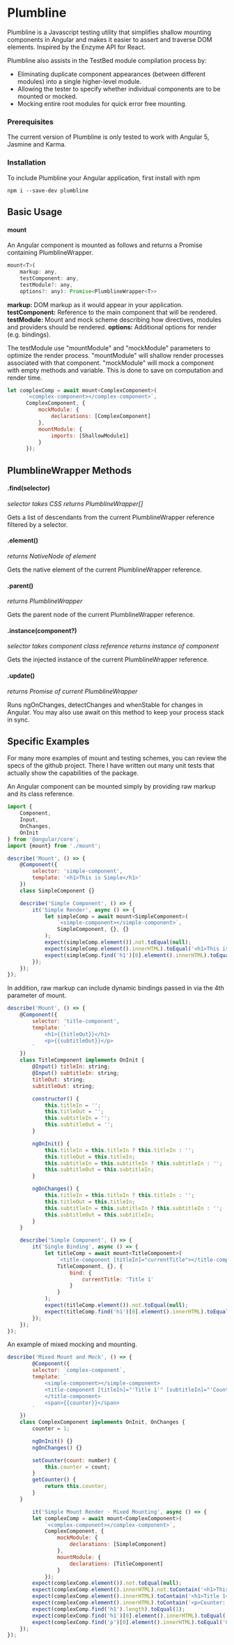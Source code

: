 Plumbline
==========

Plumbline is a Javascript testing utility that simplifies shallow mounting components in Angular and makes it easier to assert and traverse DOM elements.  Inspired by the Enzyme API for React.

Plumbline also assists in the TestBed module compilation process by:
* Eliminating duplicate component appearances (between different modules) into a single higher-level module.
* Allowing the tester to specify whether individual components are to be mounted or mocked.
* Mocking entire root modules for quick error free mounting.

### Prerequisites

The current version of Plumbline is only tested to work with Angular 5, Jasmine and Karma.

### Installation

To include Plumbline your Angular application, first install with npm

```
npm i --save-dev plumbline
```


Basic Usage
--------

#### mount

An Angular component is mounted as follows and returns a Promise containing PlumblineWrapper.

```javascript
mount<T>(
    markup: any,
    testComponent: any,
    testModule?: any,
    options?: any): Promise<PlumblineWrapper<T>>
```

**markup:**  DOM markup as it would appear in your application.
**testComponent:**  Reference to the main component that will be rendered.
**testModule:**  Mount and mock scheme describing how directives, modules and providers should be rendered.
**options:**  Additional options for render (e.g. bindings).

The testModule use "mountModule" and "mockModule" parameters to optimize the render process.  "mountModule" will shallow render processes associated with that component.  "mockModule" will mock a component with empty methods and variable.  This is done to save on computation and render time.

```javascript
let complexComp = await mount<ComplexComponent>(
	  `<complex-component></complex-component>`,
	  ComplexComponent, {
	      mockModule: {
	          declarations: [ComplexComponent]
	      },
	      mountModule: {
	          imports: [ShallowModule1]
	      }
	  });
```


PlumblineWrapper Methods
---------

#### .find(selector)
*selector takes CSS*
*returns PlumblineWrapper[]*

Gets a list of descendants from the current PlumblineWrapper reference filtered by a selector.


#### .element()
*returns NativeNode of element*

Gets the native element of the current PlumblineWrapper reference.


#### .parent()
*returns PlumblineWrapper*

Gets the parent node of the current PlumblineWrapper reference.


#### .instance(component?)
*selector takes component class reference*
*returns instance of component*

Gets the injected instance of the current PlumblineWrapper reference.


#### .update()
*returns Promise of current PlumblineWrapper*

Runs ngOnChanges, detectChanges and whenStable for changes in Angular.  You may also use await on this method to keep your process stack in sync.


Specific Examples
---------

For many more examples of mount and testing schemes, you can review the specs of the github project.  There I have written out many unit tests that actually show the capabilities of the package.

An Angular component can be mounted simply by providing raw markup and its class reference.

```javascript
import {
    Component,
    Input,
    OnChanges,
    OnInit
} from '@angular/core';
import {mount} from './mount';

describe('Mount', () => {
    @Component({
        selector: 'simple-component',
        template: '<h1>This is Simple</h1>'
    })
    class SimpleComponent {}

    describe('Simple Component', () => {
        it('Simple Render', async () => {
            let simpleComp = await mount<SimpleComponent>(
                `<simple-component></simple-component>`,
                SimpleComponent, {}, {}
            );
            expect(simpleComp.element()).not.toEqual(null);
            expect(simpleComp.element().innerHTML).toEqual('<h1>This is Simple</h1>');
            expect(simpleComp.find('h1')[0].element().innerHTML).toEqual('This is Simple');
        });
    });
});
```

In addition, raw markup can include dynamic bindings passed in via the 4th parameter of mount.

```javascript
describe('Mount', () => {
    @Component({
        selector: 'title-component',
        template: `
            <h1>{{titleOut}}</h1>
            <p>{{subtitleOut}}</p>
        `
    })
    class TitleComponent implements OnInit {
        @Input() titleIn: string;
        @Input() subtitleIn: string;
        titleOut: string;
        subtitleOut: string;

        constructor() {
            this.titleIn = '';
            this.titleOut = '';
            this.subtitleIn = '';
            this.subtitleOut = '';
        }

        ngOnInit() {
            this.titleIn = this.titleIn ? this.titleIn : '';
            this.titleOut = this.titleIn;
            this.subtitleIn = this.subtitleIn ? this.subtitleIn : '';
            this.subtitleOut = this.subtitleIn;
        }

        ngOnChanges() {
            this.titleIn = this.titleIn ? this.titleIn : '';
            this.titleOut = this.titleIn;
            this.subtitleIn = this.subtitleIn ? this.subtitleIn : '';
            this.subtitleOut = this.subtitleIn;
        }
    }

    describe('Simple Component', () => {
        it('Single Binding', async () => {
            let titleComp = await mount<TitleComponent>(
                `<title-component [titleIn]="currentTitle"></title-component>`,
                TitleComponent, {}, {
                    bind: {
                        currentTitle: 'Title 1'
                    }
                }
            );
            expect(titleComp.element()).not.toEqual(null);
            expect(titleComp.find('h1')[0].element().innerHTML).toEqual('Title 1');
        });
    });
});
```

An example of mixed mocking and mounting.

```javascript
describe('Mixed Mount and Mock', () => {
		@Component({
        selector: `complex-component`,
        template: `
            <simple-component></simple-component>
            <title-component [titleIn]="'Title 1'" [subtitleIn]="'Counter: ' + counter">
            </title-component>
            <span>{{counter}}</span>
        `
    })
    class ComplexComponent implements OnInit, OnChanges {
        counter = 1;

        ngOnInit() {}
        ngOnChanges() {}

        setCounter(count: number) {
            this.counter = count;
        }
        getCounter() {
            return this.counter;
        }
    }

		it('Simple Mount Render - Mixed Mounting', async () => {
        let complexComp = await mount<ComplexComponent>(
            `<complex-component></complex-component>`,
            ComplexComponent, {
                mockModule: {
                    declarations: [SimpleComponent]
                },
                mountModule: {
                    declarations: [TitleComponent]
                }
            });
        expect(complexComp.element()).not.toEqual(null);
        expect(complexComp.element().innerHTML).not.toContain('<h1>This is Simple</h1>');
        expect(complexComp.element().innerHTML).toContain('<h1>Title 1</h1>');
        expect(complexComp.element().innerHTML).toContain('<p>Counter: 1</p>');
        expect(complexComp.find('h1').length).toEqual(1);
        expect(complexComp.find('h1')[0].element().innerHTML).toEqual('Title 1');
        expect(complexComp.find('p')[0].element().innerHTML).toEqual('Counter: 1');
    });
});
```


